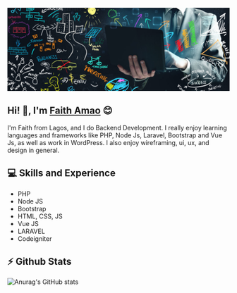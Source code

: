 ![Backend Developer](https://github.com/faithhub/faithhub/blob/main/faithhub-github-banner.jpg)
## Hi! 👋, I'm  [Faith Amao](https://amaofaith.com/) :blush:
I'm Faith from Lagos, and I do Backend Development. I really enjoy learning languages and frameworks like PHP, Node Js, Laravel, Bootstrap and Vue Js, as well as work in WordPress. I also enjoy wireframing, ui, ux, and design in general.
## :computer: Skills and Experience
* PHP
* Node JS
* Bootstrap
* HTML, CSS, JS
* Vue JS
* LARAVEL
* Codeigniter
## :zap: Github Stats
![Anurag's GitHub stats](https://github-readme-stats.vercel.app/api?username=faithhub&show_icons=true&theme=dark)

